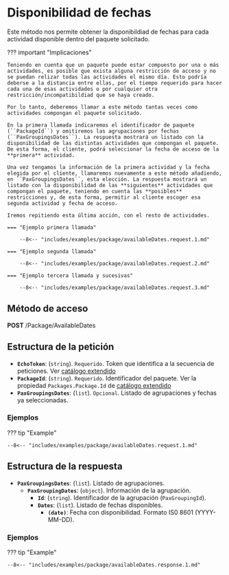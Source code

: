 # Disponibilidad de fechas

Este método nos permite obtener la disponibildiad de fechas para cada actividad disponible dentro del paquete solicitado. 

??? important "Implicaciones"

    Teniendo en cuenta que un paquete puede estar compuesto por una o más actividades, es posible que exista alguna restricción de acceso y no se puedan relizar todas las actividades el mismo día. Esto podría deberse a la distancia entre ellas, por el tiempo requerido para hacer cada una de esas actividades o por cualquier otra restricción/incompatibildiad que se haya creado.

    Por lo tanto, deberemos llamar a este método tantas veces como actividades compongan el paquete solicitado.

    En la primera llamada indicaremos el identificador de paquete (``PackageId``) y omitiremos las agrupaciones por fechas (``PaxGroupingsDates``). La respuesta mostrará un listado con la disponibilidad de las distintas actividades que compongan el paquete. De esta forma, el cliente, podrá seleccionar la fecha de acceso de la **primera** actividad.

    Una vez tengamos la información de la primera actividad y la fecha elegida por el cliente, llamaremos nuevamente a este método añadiendo, en ``PaxGroupingsDates``, esta elección. La respuesta mostrará un listado con la disponibilidad de las **siguientes** actividades que compongan el paquete, teniendo en cuenta las **posibles** restricciones y, de esta forma, permitir al cliente escoger esa segunda actividad y fecha de acceso.

    Iremos repitiendo esta última acción, con el resto de actividades.

    === "Ejemplo primera llamada"

        --8<-- "includes/examples/package/availableDates.request.1.md"

    === "Ejemplo segunda llamada"

        --8<-- "includes/examples/package/availableDates.request.2.md"
    
    === "Ejemplo tercera llamada y sucesivas"

        --8<-- "includes/examples/package/availableDates.request.3.md"


## Método de acceso

**POST** /Package/AvailableDates

## Estructura de la petición

- **``EchoToken``**: (``string``). ``Requerido``. Token que identifica a la secuencia de peticiones. Ver [catálogo extendido](../extendedCatalog#estructura-de-la-respuesta)
- **``PackageId``**: (``string``). ``Requerido``. Identificador del paquete. Ver la propiedad ``Packages.Package.Id`` de [catálogo extendido](../extendedCatalog#estructura-de-la-respuesta)
- **``PaxGroupingsDates``**: (``list``). ``Opcional``. Listado de agrupaciones y fechas ya seleccionadas.

### Ejemplos

??? tip "Example"
    
    --8<-- "includes/examples/package/availableDates.request.1.md"

## Estructura de la respuesta

- **``PaxGroupingsDates``**: (``list``). Listado de agrupaciones.
    - **``PaxGroupingDates``**: (``object``). Información de la agrupación.
        - **``Id``**: (``string``). Identificador de la agrupación (``PaxGroupingId``).
        - **``Dates``**: (``list``). Listado de fechas disponibles.
            - **``(date)``**: Fecha con disponibilidad. Formato IS0 8601 (YYYY-MM-DD). 

### Ejemplos

??? tip "Example"
    
    --8<-- "includes/examples/package/availableDates.response.1.md"